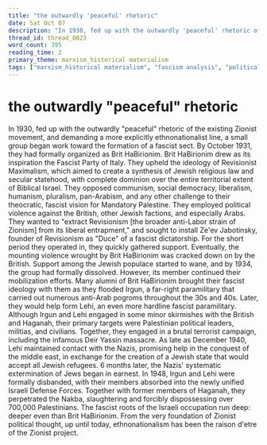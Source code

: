 ```yaml
---
title: "the outwardly 'peaceful' rhetoric"
date: Sat Oct 07
description: "In 1930, fed up with the outwardly 'peaceful' rhetoric of the existing Zionist movement, and demanding a more explicitly ethnonationalist line, a small group..."
thread_id: thread_0823
word_count: 395
reading_time: 2
primary_theme: marxism_historical materialism
tags: ["marxism_historical materialism", "fascism analysis", "political economy", "imperialism_colonialism", "dialectics", "cultural criticism", "organizational theory"]
---
```


# the outwardly "peaceful" rhetoric

In 1930, fed up with the outwardly "peaceful" rhetoric of the existing Zionist movement, and demanding a more explicitly ethnonationalist line, a small group began work toward the formation of a fascist sect. By October 1931, they had formally organized as Brit HaBirionim. Brit HaBirionim drew as its inspiration the Fascist Party of Italy. They upheld the ideology of Revisionist Maximalism, which aimed to create a synthesis of Jewish religious law and secular statehood, with complete dominion over the entire territorial extent of Biblical Israel. They opposed communism, social democracy, liberalism, humanism, pluralism, pan-Arabism, and any other challenge to their theocratic, fascist vision for Mandatory Palestine. They employed political violence against the British, other Jewish factions, and especially Arabs. They wanted to "extract Revisionism [the broader anti-Labor strain of Zionism] from its liberal entrapment," and sought to install Ze'ev Jabotinsky, founder of Revisionism as "Duce" of a fascist dictatorship. For the short period they operated in, they quickly gathered support. Eventually, the mounting violence wrought by Brit HaBirionim was cracked down on by the British. Support among the Jewish populace started to wane, and by 1934, the group had formally dissolved. However, its member continued their mobilization efforts. Many alumni of Brit HaBirionim brought their fascist ideology with them as they flooded Irgun, a far-right paramilitary that carried out numerous anti-Arab pogroms throughout the 30s and 40s. Later, they would help form Lehi, an even more hardline fascist paramilitary. Although Irgun and Lehi engaged in some minor skirmishes with the British and Haganah, their primary targets were Palestinian political leaders, militias, and civilians. Together, they engaged in a brutal terrorist campaign, including the infamous Deir Yassin massacre. As late as December 1940, Lehi maintained contact with the Nazis, promising help in the conquest of the middle east, in exchange for the creation of a Jewish state that would accept all Jewish refugees. 6 months later, the Nazis' systematic extermination of Jews began in earnest. In 1948, Irgun and Lehi were formally disbanded, with their members absorbed into the newly unified Israeli Defense Forces. Together with former members of Haganah, they perpetrated the Nakba, slaughtering and forcibly dispossessing over 700,000 Palestinians. The fascist roots of the Israeli occupation run deep: deeper even than Brit HaBirionim. From the very foundation of Zionist political thought, up until today, ethnonationalism has been the raison d'etre of the Zionist project.